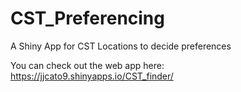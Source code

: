 # CST_Preferencing
 A Shiny App for CST Locations to decide preferences
 
 You can check out the web app here: https://jjcato9.shinyapps.io/CST_finder/
